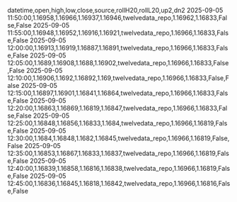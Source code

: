 datetime,open,high,low,close,source,rollH20,rollL20,up2,dn2
2025-09-05 11:50:00,1.16958,1.16966,1.16937,1.16946,twelvedata_repo,1.16962,1.16833,False,False
2025-09-05 11:55:00,1.16948,1.16952,1.16916,1.16921,twelvedata_repo,1.16966,1.16833,False,False
2025-09-05 12:00:00,1.16913,1.16919,1.16887,1.16891,twelvedata_repo,1.16966,1.16833,False,False
2025-09-05 12:05:00,1.1689,1.16908,1.1688,1.16902,twelvedata_repo,1.16966,1.16833,False,False
2025-09-05 12:10:00,1.16906,1.1692,1.16892,1.169,twelvedata_repo,1.16966,1.16833,False,False
2025-09-05 12:15:00,1.16897,1.16901,1.16841,1.16864,twelvedata_repo,1.16966,1.16833,False,False
2025-09-05 12:20:00,1.16863,1.16869,1.16819,1.16847,twelvedata_repo,1.16966,1.16833,False,False
2025-09-05 12:25:00,1.16848,1.16856,1.16833,1.1684,twelvedata_repo,1.16966,1.16819,False,False
2025-09-05 12:30:00,1.1684,1.16848,1.1682,1.16845,twelvedata_repo,1.16966,1.16819,False,False
2025-09-05 12:35:00,1.16853,1.16867,1.16833,1.16837,twelvedata_repo,1.16966,1.16819,False,False
2025-09-05 12:40:00,1.16839,1.16858,1.16816,1.16838,twelvedata_repo,1.16966,1.16819,False,False
2025-09-05 12:45:00,1.16836,1.16845,1.16818,1.16842,twelvedata_repo,1.16966,1.16816,False,False
